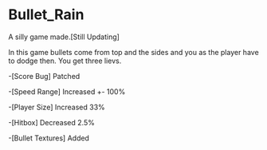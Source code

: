# Bullet_Rain

A silly game made.[Still Updating]

In this game bullets come from top and the sides and you as the player have to dodge then. You get three lievs.


-[Score Bug] Patched

-[Speed Range] Increased +- 100%

-[Player Size] Increased 33%

-[Hitbox] Decreased 2.5%

-[Bullet Textures] Added
